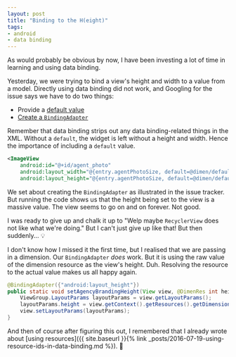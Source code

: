 ```yaml
---
layout: post
title: "Binding to the H(eight)"
tags:
- android
- data binding
---
```

As would probably be obvious by now, I have been investing a lot of time in learning and using data binding.

Yesterday, we were trying to bind a view's height and width to a value from a model. Directly using data binding did not work, and Googling for the issue says we have to do two things:
- Provide a [default value](https://stackoverflow.com/a/35332242/395576)
- [Create a `BindingAdapter`](https://issuetracker.google.com/issues/37054474)

Remember that data binding strips out any data binding-related things in the XML. Without a `default`, the widget is left without a height and width. Hence the importance of including a `default` value.

```xml
<ImageView
    android:id="@+id/agent_photo"
    android:layout_width="@{entry.agentPhotoSize, default=@dimen/default_photo_size}"
    android:layout_height="@{entry.agentPhotoSize, default=@dimen/default_photo_size}" />
```

We set about creating the `BindingAdapter` as illustrated in the issue tracker. But running the code shows us that the height being set to the view is a massive value. The view seems to go on and on forever. Not good.

I was ready to give up and chalk it up to "Welp maybe `RecyclerView` does not like what we're doing." But I can't just give up like that! But then suddenly... :bulb:

I don't know how I missed it the first time, but I realised that we are passing in a dimension. Our `BindingAdapter` _does_ work. But it is using the raw value of the dimension resource as the view's height. Duh. Resolving the resource to the actual value makes us all happy again.

```java
@BindingAdapter({"android:layout_height"})
public static void setAgencyBrandingHeight(View view, @DimenRes int height) {
    ViewGroup.LayoutParams layoutParams = view.getLayoutParams();
    layoutParams.height = view.getContext().getResources().getDimensionPixelSize(height);
    view.setLayoutParams(layoutParams);
}
```

And then of course after figuring this out, I remembered that I already wrote about [using resources]({{ site.baseurl }}{% link _posts/2016-07-19-using-resource-ids-in-data-binding.md %}). :no_good: